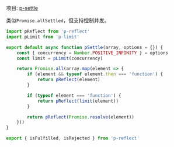 项目: [p-settle](https://github.com/sindresorhus/p-settle/tree/main)

类似`Promise.allSettled`，但支持控制并发。

```js
import pReflect from 'p-reflect'
import pLimit from 'p-limit'

export default async function pSettle(array, options = {}) {
	const { concurrency = Number.POSITIVE_INFINITY } = options
	const limit = pLimit(concurrency)

	return Promise.all(array.map(element => {
		if (element && typeof element.then === 'function') {
			return pReflect(element)
		}

		if (typeof element === 'function') {
			return pReflect(limit(element))
		}

		return pReflect(Promise.resolve(element))
	}))
}

export { isFulfilled, isRejected } from 'p-reflect'

```